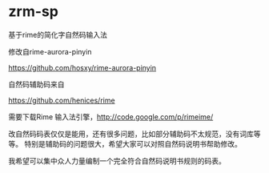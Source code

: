 # zrm-sp
基于rime的简化字自然码输入法

修改自rime-aurora-pinyin

https://github.com/hosxy/rime-aurora-pinyin

自然码辅助码来自

https://github.com/henices/rime

需要下载Rime 输入法引擎，http://code.google.com/p/rimeime/ 

改自然码码表仅仅是能用，还有很多问题，比如部分辅助码不太规范，没有词库等等。
特别是辅助码的问题很大，希望大家可以对照自然码说明书帮助修改。

我希望可以集中众人力量编制一个完全符合自然码说明书规则的码表。
